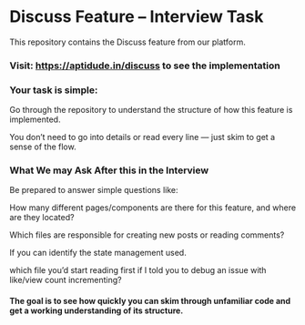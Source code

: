 # Discuss Feature – Interview Task

This repository contains the Discuss feature from our platform. 

### Visit: https://aptidude.in/discuss to see the implementation


### Your task is simple:

Go through the repository to understand the structure of how this feature is implemented.

You don’t need to go into details or read every line — just skim to get a sense of the flow.


### What We may Ask After this in the Interview

Be prepared to answer simple questions like:

How many different pages/components are there for this feature, and where are they located?

Which files are responsible for creating new posts or reading comments?

If you can identify the state management used.

which file you’d start reading first if I told you to debug an issue with like/view count incrementing?


#### The goal is to see how quickly you can skim through unfamiliar code and get a working understanding of its structure.
